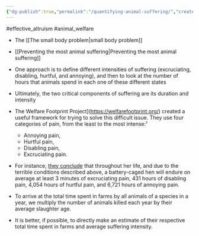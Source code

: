 ```yaml
---
{"dg-publish":true,"permalink":"/quantifying-animal-suffering/","created":"2025-10-23T17:42:41.238+01:00","updated":"2025-10-23T18:06:08.590+01:00"}
---
```


#effective_altruism #animal_welfare 

- The [[The small body problem\|small body problem]] 
- [[Preventing the most animal suffering\|Preventing the most animal suffering]]

- One approach is to define different intensities of suffering (excruciating, disabling, hurtful, and annoying), and then to look at the number of hours that animals spend in each one of these different states
- Ultimately, the two critical components of suffering are its duration and intensity
- The Welfare Footprint Project](https://welfarefootprint.org/) created a useful framework for trying to solve this difficult issue. They use four categories of pain, from the least to the most intense:¹
	- Annoying pain,
	- Hurtful pain,
	- Disabling pain,
	- Excruciating pain.
- For instance, [they conclude](https://welfarefootprint.org/research-projects/laying-hens/) that throughout her life, and due to the terrible conditions described above, a battery-caged hen will endure on average at least 3 minutes of excruciating pain, 431 hours of disabling pain, 4,054 hours of hurtful pain, and 6,721 hours of annoying pain.
- To arrive at the total time spent in farms by all animals of a species in a year, we multiply the number of animals killed each year by their average slaughter age.
- It is better, if possible, to directly make an estimate of their respective total time spent in farms and average suffering intensity.